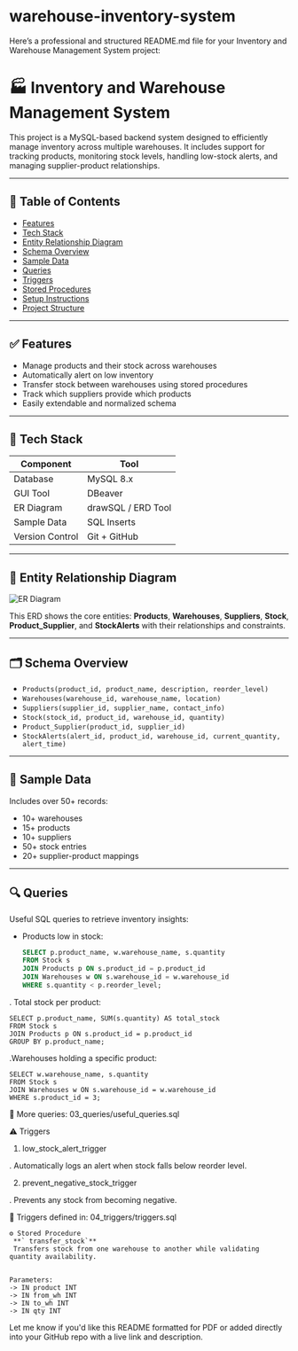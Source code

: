 # warehouse-inventory-system
Here’s a professional and structured README.md file for your Inventory and Warehouse Management System project:


# 🏭 Inventory and Warehouse Management System

This project is a MySQL-based backend system designed to efficiently manage inventory across multiple warehouses. It includes support for tracking products, monitoring stock levels, handling low-stock alerts, and managing supplier-product relationships.


---

## 📑 Table of Contents

- [Features](#features)
- [Tech Stack](#tech-stack)
- [Entity Relationship Diagram](#entity-relationship-diagram)
- [Schema Overview](#schema-overview)
- [Sample Data](#sample-data)
- [Queries](#queries)
- [Triggers](#triggers)
- [Stored Procedures](#stored-procedures)
- [Setup Instructions](#setup-instructions)
- [Project Structure](#project-structure)

---

## ✅ Features

- Manage products and their stock across warehouses
- Automatically alert on low inventory
- Transfer stock between warehouses using stored procedures
- Track which suppliers provide which products
- Easily extendable and normalized schema

---

## 🧰 Tech Stack

| Component      | Tool       |
|----------------|------------|
| Database       | MySQL 8.x  |
| GUI Tool       | DBeaver    |
| ER Diagram     | drawSQL / ERD Tool |
| Sample Data    | SQL Inserts |
| Version Control| Git + GitHub |

---

## 🧩 Entity Relationship Diagram

![ER Diagram](ER_diagram/ERD.png)

This ERD shows the core entities: **Products**, **Warehouses**, **Suppliers**, **Stock**, **Product_Supplier**, and **StockAlerts** with their relationships and constraints.

---

## 🗂️ Schema Overview

- `Products(product_id, product_name, description, reorder_level)`
- `Warehouses(warehouse_id, warehouse_name, location)`
- `Suppliers(supplier_id, supplier_name, contact_info)`
- `Stock(stock_id, product_id, warehouse_id, quantity)`
- `Product_Supplier(product_id, supplier_id)`
- `StockAlerts(alert_id, product_id, warehouse_id, current_quantity, alert_time)`

---

## 🧪 Sample Data

Includes over 50+ records:
- 10+ warehouses
- 15+ products
- 10+ suppliers
- 50+ stock entries
- 20+ supplier-product mappings



---

## 🔍 Queries

Useful SQL queries to retrieve inventory insights:

- Products low in stock:
  ```sql
  SELECT p.product_name, w.warehouse_name, s.quantity
  FROM Stock s
  JOIN Products p ON s.product_id = p.product_id
  JOIN Warehouses w ON s.warehouse_id = w.warehouse_id
  WHERE s.quantity < p.reorder_level;

. Total stock per product:
```
SELECT p.product_name, SUM(s.quantity) AS total_stock
FROM Stock s
JOIN Products p ON s.product_id = p.product_id
GROUP BY p.product_name;
```

.Warehouses holding a specific product:
```
SELECT w.warehouse_name, s.quantity
FROM Stock s
JOIN Warehouses w ON s.warehouse_id = w.warehouse_id
WHERE s.product_id = 3;
```
📁 More queries: 03_queries/useful_queries.sql

⚠️ Triggers
1. low_stock_alert_trigger

. Automatically logs an alert when stock falls below reorder level.

2. prevent_negative_stock_trigger

. Prevents any stock from becoming negative.

📁 Triggers defined in: 04_triggers/triggers.sql
```
⚙️ Stored Procedure
 **` transfer_stock`**
 Transfers stock from one warehouse to another while validating quantity availability.


Parameters:
-> IN product INT
-> IN from_wh INT
-> IN to_wh INT
-> IN qty INT
```


Let me know if you'd like this README formatted for PDF or added directly into your GitHub repo with a live link and description.

